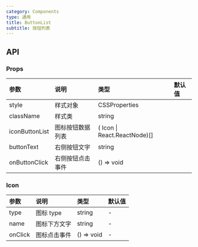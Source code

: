 ```yaml
---
category: Components
type: 通用
title: ButtonList
subtitle: 按钮列表
---
```


## API

### Props

| 参数           | 说明             | 类型                         | 默认值 |
| :------------- | :--------------- | :--------------------------- | :----- |
| style          | 样式对象         | CSSProperties                |        |
| className      | 样式类           | string                       |        |
| iconButtonList | 图标按钮数据列表 | ( Icon \| React.ReactNode)[] |        |
| buttonText     | 右侧按钮文字     | string                       |        |
| onButtonClick  | 右侧按钮点击事件 | () => void                   |        |

### Icon

| 参数    | 说明         | 类型       | 默认值 |
| :------ | :----------- | :--------- | :----- |
| type    | 图标 type    | string     | -      |
| name    | 图标下方文字 | string     | -      |
| onClick | 图标点击事件 | () => void | -      |
